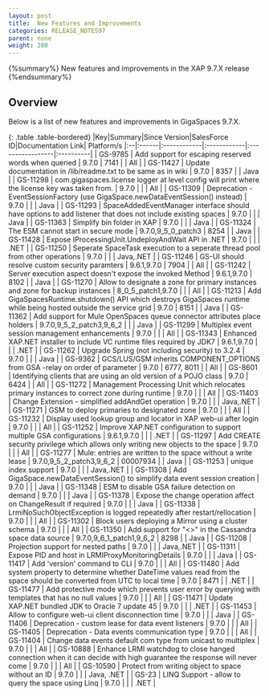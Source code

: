 ```yaml
---
layout: post
title:  New Features and Improvements
categories: RELEASE_NOTES97
parent: none
weight: 200
---
```


{%summary%} New features and improvements in the XAP 9.7.X release {%endsummary%}

## Overview

Below is a list of new features and improvements in GigaSpaces 9.7.X.


{: .table .table-bordered}
|Key|Summary|Since Version|SalesForce ID|Documentation Link| Platform/s
|:--|:------|:------------|:------------|:-----------------|:----------|
| GS-9785 | Add support for escaping reserved words when queried | 9.7.0 | 7141 | | All |
| GS-11427 | Update documentation in /lib/readme.txt to be same as in wiki | 9.7.0 | 8357 | | Java |
| GS-11298 | com.gigaspaces.license logger at level config will print where the license key was taken from. | 9.7.0 | | | All |
| GS-11309 | Deprecation - EventSessionFactory (use GigaSpace.newDataEventSession() instead) | 9.7.0 | | | Java |
| GS-11293 | SpaceAddedEventManager interface should have options to add listener that does not include existing spaces | 9.7.0 | | | Java |
| GS-11363 | Simplify bin folder in XAP | 9.7.0 | | | Java |
| GS-11324 | The ESM cannot start in secure mode | 9.7.0,9_5_0_patch3 | 8254 | | Java |
| GS-11428 | Expose IProcessingUnit.UndeployAndWait API in .NET | 9.7.0 | | | .NET |
| GS-11250 | Seperate SpaceTask execution to a seperate thread pool from other operations | 9.7.0 | | | Java,.NET |
| GS-11246 | GS-UI should resolve custom security paramters | 9.6.1,9.7.0 | 7904 | | All |
| GS-11242 | Server execution aspect doesn't expose the invoked Method | 9.6.1,9.7.0 | 8102 | | Java |
| GS-11270 | Allow to designate a zone for primary instances and zone for backup instances | 8_0_5_patch1,9.7.0 | | | All |
| GS-11213 | Add GigaSpacesRuntime.shutdown() API which destroys GigaSpaces runtime while being hosted outside the service grid | 9.7.0 | 8151 | | Java |
| GS-11362 | Add support for Mule OpenSpaces queue connector attributes place holders | 9.7.0,9_5_2_patch3,9_6_2 | | | Java |
| GS-11299 | Multiplex event session management enhancements | 9.7.0 | | | All |
| GS-11343 | Enhanced XAP.NET installer to include VC runtime files required by JDK7 | 9.6.1,9.7.0 | | | .NET |
| GS-11262 | Upgrade Spring (not including security) to 3.2.4 | 9.7.0 | | | Java |
| GS-9362 | GCS/LUS/GSM inherits COMPONENT_OPTIONS from GSA -relay on order of parameter | 9.7.0 | 6777, 8011 | | All |
| GS-8601 | Identifying clients that are using an old version of a POJO class | 9.7.0 | 6424 | | All |
| GS-11272 | Management Processing Unit which relocates primary instances to correct zone during runtime | 9.7.0 | | | All |
| GS-11403 | Change Extension - simplified addAndGet operation | 9.7.0 | | | Java,.NET |
| GS-11271 | GSM to deploy primaries to designated zone | 9.7.0 | | | All |
| GS-11232 | Display used lookup group and locator in XAP web-ui after login | 9.7.0 | | | All |
| GS-11252 | Improve XAP.NET configuration to support multiple GSA configurations | 9.6.1,9.7.0 | | | .NET |
| GS-11297 | Add CREATE security privilege which allows only writing new objects to the space | 9.7.0 | | | All |
| GS-11277 | Mule: entries are written to the space without a write lease | 9.7.0,9_5_2_patch3,9_6_2 | 00007934 | | Java |
| GS-11253 | unique index support | 9.7.0 | | | Java,.NET |
| GS-11308 | Add GigaSpace.newDataEventSession() to simplify data event session creation | 9.7.0 | | | Java |
| GS-11348 | ESM to disable GSA failure detection on demand | 9.7.0 | | | Java |
| GS-11378 | Expose the change operation affect on ChangeResult if required | 9.7.0 | | | Java |
| GS-11338 | LrmiNoSuchObjectException is logged repeatedly after restart/rellocation | 9.7.0 | | | All |
| GS-11302 | Block users deploying a Mirror using a cluster schema | 9.7.0 | | | All |
| GS-11350 | Add support for "<>" in the Cassandra space data source | 9.7.0,9_6_1_patch1,9_6_2 | 8298 | | Java |
| GS-11208 | Projection support for nested paths | 9.7.0 | | | Java,.NET |
| GS-11311 | Expose PID and host in LRMIProxyMonitoringDetails | 9.7.0 | | | Java |
| GS-11417 | Add 'version' command to CLI | 9.7.0 | | | All |
| GS-11480 | Add system property to determine whether DateTime values read from the space should be converted from UTC to local time | 9.7.0 | 8471 | | .NET |
| GS-11477 | Add protective mode which prevents user error by querying with templates that has no null values | 9.7.0 | | | All |
| GS-11471 | Update XAP.NET bundled JDK to Oracle 7 update 45 | 9.7.0 | | | .NET |
| GS-11453 | Allow to configure web-ui client disconnection time | 9.7.0 | | | Java |
| GS-11406 | Deprecation - custom lease for data event listeners | 9.7.0 | | | All |
| GS-11405 | Deprecation - Data events communication type | 9.7.0 | | | All |
| GS-11404 | Change data events default com type from unicast to multiplex | 9.7.0 | | | All |
| GS-10888 | Enhance LRMI watchdog to close hanged connection when it can decide with high guarantee the response will never come | 9.7.0 | | | All |
| GS-10590 | Protect from writing object to space without an ID | 9.7.0 | | | Java, .NET |
| GS-23    | LINQ Support - allow to query the space using Linq | 9.7.0 | | | .NET |


